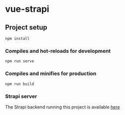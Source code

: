 # vue-strapi

## Project setup

```
npm install
```

### Compiles and hot-reloads for development

```
npm run serve
```

### Compiles and minifies for production

```
npm run build
```

### Strapi server

The Strapi backend running this project is available [here](https://github.com/kenny-io/Strapi-backend)
